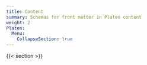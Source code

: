 ```yaml
---
title: Content
summary: Schemas for front matter in Platen content
weight: 2
Platen:
  Menu:
    CollapseSection: true
---
```


{{< section >}}
